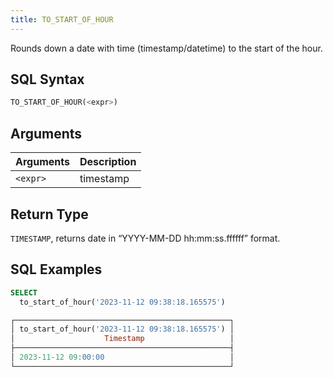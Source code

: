 ```yaml
---
title: TO_START_OF_HOUR
---
```


Rounds down a date with time (timestamp/datetime) to the start of the hour.
## SQL Syntax

```sql
TO_START_OF_HOUR(<expr>)
```

## Arguments

| Arguments | Description |
|-----------|-------------|
| `<expr>`  | timestamp   |

## Return Type

`TIMESTAMP`, returns date in “YYYY-MM-DD hh:mm:ss.ffffff” format.

## SQL Examples

```sql
SELECT
  to_start_of_hour('2023-11-12 09:38:18.165575')

┌────────────────────────────────────────────────┐
│ to_start_of_hour('2023-11-12 09:38:18.165575') │
│                    Timestamp                   │
├────────────────────────────────────────────────┤
│ 2023-11-12 09:00:00                            │
└────────────────────────────────────────────────┘
```
